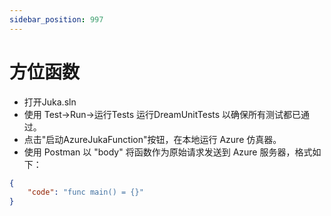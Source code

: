 ```yaml
---
sidebar_position: 997
---
```


# 方位函数

- 打开Juka.sln
- 使用 Test->Run->运行Tests 运行DreamUnitTests 以确保所有测试都已通过。
- 点击"启动AzureJukaFunction"按钮，在本地运行 Azure 仿真器。
- 使用 Postman 以 "body" 将函数作为原始请求发送到 Azure 服务器，格式如下：
```json
{
    "code": "func main() = {}"
}
```
